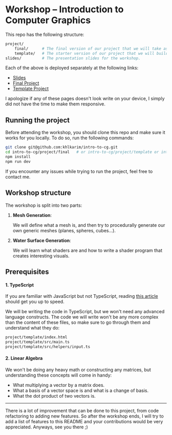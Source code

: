 # Workshop – Introduction to Computer Graphics

This repo has the following structure:

```bash
project/
    final/      # The final version of our project that we will take as reference.
    template/   # The starter version of our project that we will build on top of.
slides/         # The presentation slides for the workshop.
```

Each of the above is deployed separately at the following links:

* [Slides](https://slides-intro-to-cg.vercel.app)
* [Final Project](https://final-project-intro-to-cg.vercel.app)
* [Template Project](https://template-project-intro-to-cg.vercel.app)

I apologize if any of these pages doesn't look write on your device, I simply did not have the time to make them responsive.

## Running the project

Before attending the workshop, you should clone this repo and make sure it works for you locally.
To do so, run the following commands:

```bash
git clone git@github.com:khlkarim/intro-to-cg.git
cd intro-to-cg/project/final   # or intro-to-cg/project/template or intro-to-cg/slides
npm install
npm run dev
```

If you encounter any issues while trying to run the project, feel free to contact me.

## Workshop structure

The workshop is split into two parts:

1. **Mesh Generation**:

   We will define what a mesh is, and then try to procedurally generate our own generic meshes (planes, spheres, cubes...).

2. **Water Surface Generation**:

   We will learn what shaders are and how to write a shader program that creates interesting visuals.

## Prerequisites

#### 1. TypeScript

If you are familiar with JavaScript but not TypeScript, reading [this article](https://www.typescriptlang.org/docs/handbook/typescript-in-5-minutes.html) should get you up to speed.

We will be writing the code in TypeScript, but we won't need any advanced language constructs.
The code we will write won't be any more complex than the content of these files, so make sure to go through them and understand what they do:

```bash
project/template/index.html
project/template/src/main.ts
project/template/src/helpers/input.ts
```

#### 2. Linear Algebra

We won't be doing any heavy math or constructing any matrices, but understanding these concepts will come in handy:

* What multiplying a vector by a matrix does.
* What a basis of a vector space is and what is a change of basis.
* What the dot product of two vectors is.

---

There is a lot of improvement that can be done to this project, from code refactoring to adding new features. So after the workshop ends, I will try to add a list of features to this README and your contributions would be very appreciated. Anyways, see you there ;)